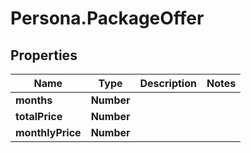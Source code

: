# Persona.PackageOffer

## Properties

Name | Type | Description | Notes
------------ | ------------- | ------------- | -------------
**months** | **Number** |  | 
**totalPrice** | **Number** |  | 
**monthlyPrice** | **Number** |  | 


